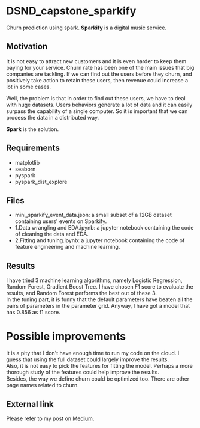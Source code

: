 # DSND_capstone_sparkify
Churn prediction using spark. **Sparkify** is a digital music service.

## Motivation
It is not easy to attract new customers and it is even harder to keep them paying for your service. Churn rate has been one of the main issues that big companies are tackling. If we can find out the users before they churn, and positively take action to retain these users, then revenue could increase a lot in some cases.

Well, the problem is that in order to find out these users, we have to deal with huge datasets. Users behaviors generate a lot of data and it can easily surpass the capability of a single computer. So it is important that we can process the data in a distributed way.

**Spark** is the solution.

## Requirements
* matplotlib
* seaborn
* pyspark
* pyspark_dist_explore

## Files
* mini_sparkify_event_data.json: a small subset of a 12GB dataset containing users' events on Sparkify.
* 1.Data wrangling and EDA.ipynb: a jupyter notebook containing the code of cleaning the data and EDA.
* 2.Fitting and tuning.ipynb: a jupyter notebook containing the code of feature engineering and machine learning.

## Results
I have tried 3 machine learning algorithms, namely Logistic Regression, Random Forest, Gradient Boost Tree. I have chosen F1 score to evaluate the results, and Random Forest performs the best out of these 3.  
In the tuning part, it is funny that the default parameters have beaten all the pairs of parameters in the parameter grid. Anyway, I have got a model that has 0.856 as f1 score.

# Possible improvements
It is a pity that I don't have enough time to run my code on the cloud. I guess that using the full dataset could largely improve the results.  
Also, it is not easy to pick the features for fitting the model. Perhaps a more thorough study of the features could help improve the results.  
Besides, the way we define churn could be optimized too. There are other page names related to churn.

## External link
Please refer to my post on [Medium]().

